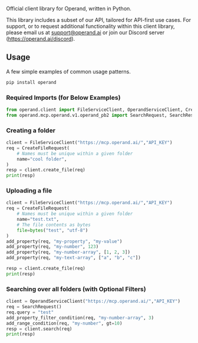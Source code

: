Official client library for Operand, written in Python.

This library includes a subset of our API, tailored for API-first use cases. For support, or to request additional functionality within this client library, please email us at support@operand.ai or join our Discord server (https://operand.ai/discord).

## Usage

A few simple examples of common usage patterns.

```bash
pip install operand
```

### Required Imports (for Below Examples)

```python
from operand.client import FileServiceClient, OperandServiceClient, CreateFileRequest, CreateFileResponse, add_property, add_property_filter_condition, add_range_condition
from operand.mcp.operand.v1.operand_pb2 import SearchRequest, SearchResponse
```

### Creating a folder

```python
client = FileServiceClient("https://mcp.operand.ai/","API_KEY")
req = CreateFileRequest(
    # Names must be unique within a given folder
    name="cool folder",
)
resp = client.create_file(req)
print(resp)
```

### Uploading a file

```python
client = FileServiceClient("https://mcp.operand.ai/","API_KEY")
req = CreateFileRequest(
    # Names must be unique within a given folder
    name="test.txt",
    # The file contents as bytes
    file=bytes("test", "utf-8")
)
add_property(req, "my-property", "my-value")
add_property(req, "my-number", 123)
add_property(req, "my-number-array", [1, 2, 3])
add_property(req, "my-text-array", ["a", "b", "c"])

resp = client.create_file(req)
print(resp)
```

### Searching over all folders (with Optional Filters)

```python
client = OperandServiceClient("https://mcp.operand.ai/","API_KEY")
req = SearchRequest()
req.query = "test"
add_property_filter_condition(req, "my-number-array", 3)
add_range_condition(req, "my-number", gt=10)
resp = client.search(req)
print(resp)
```
